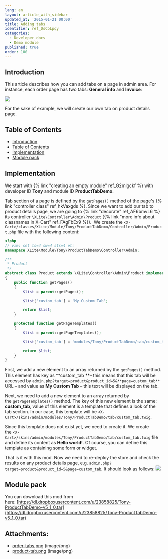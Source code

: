 ```yaml
---
lang: en
layout: article_with_sidebar
updated_at: '2015-01-21 00:00'
title: Adding tabs
identifier: ref_DsCbLpqy
categories:
  - Developer docs
  - Demo module
published: true
order: 100
---
```


## Introduction

This article describes how you can add tabs on a page in admin area. For instance, each order page has two tabs: **General info** and **Invoice**: 

![]({{site.baseurl}}/attachments/8225436/8356201.png)

For the sake of example, we will create our own tab on product details page.

## Table of Contents

*   [Introduction](#introduction)
*   [Table of Contents](#table-of-contents)
*   [Implementation](#implementation)
*   [Module pack](#module-pack)

## Implementation

We start with {% link "creating an empty module" ref_G2mlgckf %} with developer ID **Tony** and module ID **ProductTabDemo**.

Tab section of a page is defined by the `getPages()` method of the page's {% link "controller class" ref_hkVaxgds %}. Since we want to add our tab to product details page, we are going to {% link "decorate" ref_AF6bmvL6 %} its controller `\XLite\Controller\Admin\Product` ({% link "more info about classnames in X-Cart" ref_FAgFbEx9 %}).  We create the `<X-Cart>/classes/XLite/Module/Tony/ProductTabDemo/Controller/Admin/Product.php` file with the following content: 

```php
<?php
// vim: set ts=4 sw=4 sts=4 et:
namespace XLite\Module\Tony\ProductTabDemo\Controller\Admin;

/**
 * Product
 */
abstract class Product extends \XLite\Controller\Admin\Product implements \XLite\Base\IDecorator
{
    public function getPages()
    {
        $list = parent::getPages();

        $list['custom_tab'] = 'My Custom Tab';

        return $list;
    }

    protected function getPageTemplates()
    {
        $list = parent::getPageTemplates();

        $list['custom_tab'] = 'modules/Tony/ProductTabDemo/tab/custom_tab.twig';

        return $list;
    }
}
```

First, we add a new element to an array returned by the `getPages()` method. This element has key as **custom_tab **– this means that this tab will be accessed by
`admin.php?target=product&product_id=5&**page=custom_tab**` URL – and value as **My Custom Tab** – this text will be displayed on the tab.

Next, we need to add a new element to an array returned by the `getPageTemplates()` method. The key of this new element is the same: **custom_tab**, value of this element is a template that defines a look of the tab section. In our case, this template will be `<X-Cart>/skins/admin/modules/Tony/ProductTabDemo/tab/custom_tab.twig`.

Since this template does not exist yet, we need to create it. We create the `<X-Cart>/skins/admin/modules/Tony/ProductTabDemo/tab/custom_tab.twig` file and define its content as **Hello world!**. Of course, you can define this template as containing some form or widget.

That is it with this mod. Now we need to re-deploy the store and check the results on any product details page, e.g. `admin.php?target=product&product_id=5&page=custom_tab`. It should look as follows: ![]({{site.baseurl}}/attachments/8225436/8356202.png)

## Module pack

You can download this mod from here: [https://dl.dropboxusercontent.com/u/23858825/Tony-ProductTabDemo-v5_1_0.tar](https://dl.dropboxusercontent.com/u/23858825/Tony-ProductTabDemo-v5_1_0.tar)

## Attachments:

* [order-tabs.png]({{site.baseurl}}/attachments/8225436/8356201.png) (image/png)
* [product-tab.png]({{site.baseurl}}/attachments/8225436/8356202.png) (image/png)
